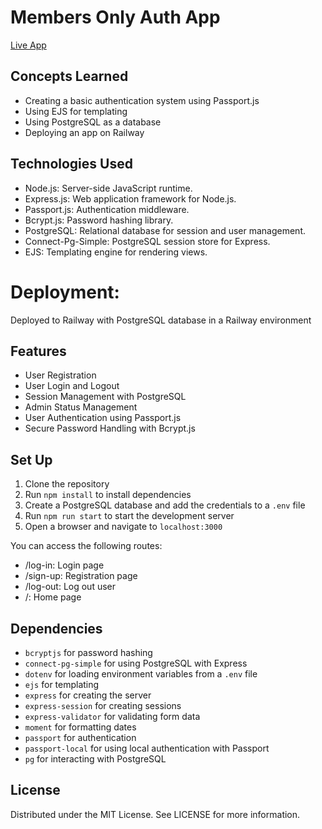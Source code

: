 # Members Only Auth App

[Live App]([https://members-only-auth-app-production.up.railway.app/](https://members-only-auth-app-production-3b75.up.railway.app/))


## Concepts Learned

- Creating a basic authentication system using Passport.js
- Using EJS for templating
- Using PostgreSQL as a database
- Deploying an app on Railway

## Technologies Used

- Node.js: Server-side JavaScript runtime.
- Express.js: Web application framework for Node.js.
- Passport.js: Authentication middleware.
- Bcrypt.js: Password hashing library.
- PostgreSQL: Relational database for session and user management.
- Connect-Pg-Simple: PostgreSQL session store for Express.
- EJS: Templating engine for rendering views.

# Deployment:
Deployed to Railway with PostgreSQL database in a Railway environment

## Features

- User Registration
- User Login and Logout
- Session Management with PostgreSQL
- Admin Status Management
- User Authentication using Passport.js
- Secure Password Handling with Bcrypt.js


## Set Up

1. Clone the repository
2. Run `npm install` to install dependencies
3. Create a PostgreSQL database and add the credentials to a `.env` file
4. Run `npm run start` to start the development server
5. Open a browser and navigate to `localhost:3000`

You can access the following routes:

- /log-in: Login page
- /sign-up: Registration page
- /log-out: Log out user
- /: Home page

## Dependencies

- `bcryptjs` for password hashing
- `connect-pg-simple` for using PostgreSQL with Express
- `dotenv` for loading environment variables from a `.env` file
- `ejs` for templating
- `express` for creating the server
- `express-session` for creating sessions
- `express-validator` for validating form data
- `moment` for formatting dates
- `passport` for authentication
- `passport-local` for using local authentication with Passport
- `pg` for interacting with PostgreSQL

## License
Distributed under the MIT License. See LICENSE for more information.
